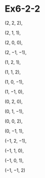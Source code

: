 # Ex6-2-2

(2, 2, 2),

(2, 1, 1),

(2, 0, 0),

(2, −1, −1),

(1, 2, 1),

(1, 1, 2),

(1, 0, −1),

(1, −1, 0),

(0, 2, 0),

(0, 1, −1),

(0, 0, 2),

(0, −1, 1),

(−1, 2, −1),

(−1, 1, 0),

(−1, 0, 1),

(−1, −1, 2)